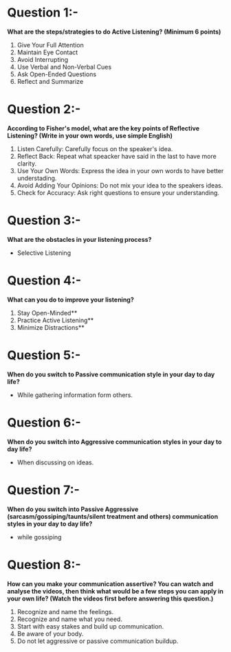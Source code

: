 # Question 1:- 
**What are the steps/strategies to do Active Listening? (Minimum 6 points)** <br>
1. Give Your Full Attention <br>
2. Maintain Eye Contact <br>
3. Avoid Interrupting <br>
4. Use Verbal and Non-Verbal Cues <br>
5. Ask Open-Ended Questions <br>
6. Reflect and Summarize <br>


# Question 2:- 
**According to Fisher's model, what are the key points of Reflective Listening? (Write in your own words, use simple English)** <br>
1. Listen Carefully: Carefully focus on the speaker's idea. <br>
2. Reflect Back: Repeat what speacker have said in the last to have more clarity. <br>
3. Use Your Own Words: Express the idea in your own words to have better understading. <br>
4. Avoid Adding Your Opinions: Do not mix your idea to the speakers ideas. <br>
5. Check for Accuracy: Ask right questions to ensure your understanding. <br>


# Question 3:- 
**What are the obstacles in your listening process?** <br>
- Selective Listening


# Question 4:- 
**What can you do to improve your listening?** <br>
1. Stay Open-Minded** <br>
2. Practice Active Listening** <br>
3. Minimize Distractions** <br>


# Question 5:- 
**When do you switch to Passive communication style in your day to day life?** <br>
- While gathering information form others.


# Question 6:- 
**When do you switch into Aggressive communication styles in your day to day life?** <br>
- When discussing on ideas.


# Question 7:- 
**When do you switch into Passive Aggressive (sarcasm/gossiping/taunts/silent treatment and others) communication styles in your day to day life?** <br>
- while gossiping


# Question 8:- 
**How can you make your communication assertive? You can watch and analyse the videos, then think what would be a few steps you can apply in your own life? (Watch the videos first before answering this question.)** <br>
1. Recognize and name the feelings. <br>
2. Recognize and name what you need. <br>
3. Start with easy stakes and build up communication. <br>
4. Be aware of your body. <br>
5. Do not let aggressive or passive communication buildup. <br>
